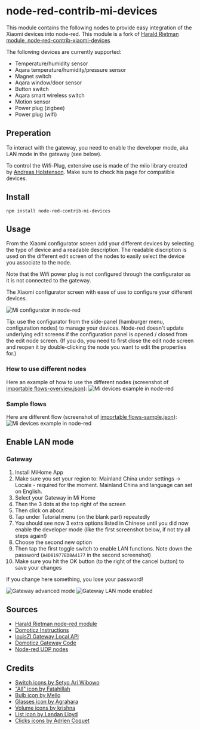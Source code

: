 # node-red-contrib-mi-devices

This module contains the following nodes to provide easy integration of the Xiaomi devices into node-red.
This module is a fork of [Harald Rietman module, node-red-contrib-xiaomi-devices](https://github.com/hrietman/node-red-contrib-xiaomi-devices)

The following devices are currently supported:

* Temperature/humidity sensor
* Aqara temperature/humidity/pressure sensor
* Magnet switch
* Aqara window/door sensor
* Button switch
* Aqara smart wireless switch
* Motion sensor
* Power plug (zigbee)
* Power plug (wifi)

## Preperation

To interact with the gateway, you need to enable the developer mode, aka LAN mode in the gateway (see below).

To control the Wifi-Plug, extensive use is made of the miio library created by [Andreas Holstenson](https://github.com/aholstenson/miio).
Make sure to check his page for compatible devices.

## Install

```
npm install node-red-contrib-mi-devices
```

## Usage

From the Xiaomi configurator screen add your different devices by selecting the type of device and a readable description. The readable discription is used on the different edit screen of the nodes to easily select the device you associate to the node.

Note that the Wifi power plug is not configured through the configurator as it is not connected to the gateway.

The Xiaomi configurator screen with ease of use to configure your different devices.

![Mi configurator in node-red](resources/mi-configurator.png?raw=true "Mi configurator in node-red")

Tip: use the configurator from the side-panel (hamburger menu, configuration nodes) to manage your devices. Node-red doesn't update underlying edit screens if the configuration panel is opened / closed from the edit node screen. (If you do, you need to first close the edit node screen and reopen it by double-clicking the node you want to edit the properties for.)

### How to use different nodes

Here an example of how to use the different nodes (screenshot of [importable flows-overview.json](flows-overview.json "Mi Devices overview")):
![Mi devices example in node-red](resources/mi-devices-overview.png?raw=true "Mi devices example in node-red")


### Sample flows

Here are different flow (screenshot of [importable flows-sample.json](flows-sample.json "Different flows using Mi Devices")):
![Mi devices example in node-red](resources/mi-devices-sample.png?raw=true "Mi devices flow sample")

## Enable LAN mode

### Gateway

1. Install MiHome App
2. Make sure you set your region to: Mainland China under settings -> Locale - required for the moment.
Mainland China and language can set on English.
3. Select your Gateway in Mi Home
4. Then the 3 dots at the top right of the screen
5. Then click on about
6. Tap under Tutorial menu (on the blank part) repeatedly
7. You should see now 3 extra options listed in Chinese until you did now enable the developer mode (like the first screenshot below, if not try all steps again!)
8. Choose the second new option
9. Then tap the first toggle switch to enable LAN functions. Note down the password (`A4D81977ED8A4177` in the second screenshot)
10. Make sure you hit the OK button (to the right of the cancel button) to save your changes

If you change here something, you lose your password!

![Gateway advanced mode](resources/xiaomi-gateway-advanced-mode.png?raw=true "Gateway advanced mode")
![Gateway LAN mode enabled](resources/xiaomi-gateway-lan-enabled.png?raw=true "Gateway LAN mode enabled")

## Sources

* [Harald Rietman node-red module](https://github.com/hrietman/node-red-contrib-xiaomi-devices)
* [Domoticz Instructions](https://www.domoticz.com/wiki/Xiaomi_Gateway_(Aqara))
* [louisZl Gateway Local API](https://github.com/louisZL/lumi-gateway-local-api)
* [Domoticz Gateway Code](https://github.com/domoticz/domoticz/blob/development/hardware/XiaomiGateway.cpp)
* [Node-red UDP nodes](https://github.com/node-red/node-red/blob/master/nodes/core/io/32-udp.js)

## Credits

* [Switch icons by Setyo Ari Wibowo](https://thenounproject.com/seochan.art/)
* ["All" icon by Fatahillah](https://thenounproject.com/fatahillah/)
* [Bulb icon by Mello](https://thenounproject.com/stonuiiuntk/)
* [Glasses icon by Agrahara](https://thenounproject.com/agrahara4/)
* [Volume icons by krishna](https://thenounproject.com/krishanayuga/)
* [List icon by Landan Lloyd](https://thenounproject.com/landan/)
* [Clicks icons by Adrien Coquet](https://thenounproject.com/coquet_adrien/)
